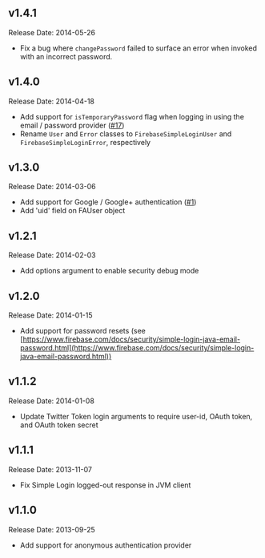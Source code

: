 v1.4.1
-------------
Release Date: 2014-05-26

* Fix a bug where `changePassword` failed to surface an error when invoked with an incorrect password.

v1.4.0
-------------
Release Date: 2014-04-18

* Add support for `isTemporaryPassword` flag when logging in using the email / password provider ([#17](https://github.com/firebase/firebase-simple-login/issues/17))
* Rename `User` and `Error` classes to `FirebaseSimpleLoginUser` and `FirebaseSimpleLoginError`, respectively

v1.3.0
-------------
Release Date: 2014-03-06

* Add support for Google / Google+ authentication ([#1](https://github.com/firebase/firebase-simple-login/issues/1))
* Add 'uid' field on FAUser object

v1.2.1
-------------
Release Date: 2014-02-03

* Add options argument to enable security debug mode

v1.2.0
-------------
Release Date: 2014-01-15

* Add support for password resets (see [https://www.firebase.com/docs/security/simple-login-java-email-password.html](https://www.firebase.com/docs/security/simple-login-java-email-password.html))

v1.1.2
-------------
Release Date: 2014-01-08

* Update Twitter Token login arguments to require user-id, OAuth token, and OAuth token secret

v1.1.1
-------------
Release Date: 2013-11-07

* Fix Simple Login logged-out response in JVM client

v1.1.0
-------------
Release Date: 2013-09-25

* Add support for anonymous authentication provider

